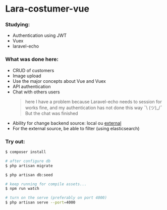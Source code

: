 # Lara-costumer-vue

### Studying:

- Authentication using JWT
- Vuex
- laravel-echo

### What was done here:

- CRUD of customers
- Image upload
- Use the major concepts about Vue and Vuex
- API authentication
- Chat with others users
    > here I have a problem because Laravel-echo needs to session for works fine, 
    and my authentication has not done this way ¯\ (ツ)_/¯ But the chat was finished
- Ability for change backend source: local ou [external](https://github.com/jonaselan/js-customer-api)
- For the external source, be able to filter (using elasticsearch)

### Try out:

```bash
$ composer install

# after configure db 
$ php artisan migrate 

$ php artisan db:seed

# keep running for compile assets...
$ npm run watch

# turn on the serve (preferably on port 4000)
$ php artisan serve --port=4000

```
